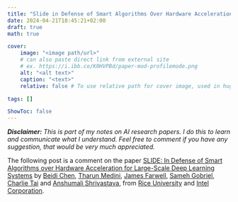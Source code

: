 ```yaml
---
title: "Slide in Defense of Smart Algorithms Over Hardware Acceleration for Laarge Scale Deep Learning Systems"
date: 2024-04-21T18:45:21+02:00
draft: true
math: true

cover:
    image: "<image path/url>"
    # can also paste direct link from external site
    # ex. https://i.ibb.co/K0HVPBd/paper-mod-profilemode.png
    alt: "<alt text>"
    caption: "<text>"
    relative: false # To use relative path for cover image, used in hugo Page-bundles

tags: []

ShowToc: false
---
```


***Disclaimer:*** *This is part of my notes on AI research papers. I do this to learn and communicate what I understand. Feel free to comment if you have any suggestion, that would be very much appreciated.*

The following post is a comment on the paper [SLIDE: In Defense of Smart Algorithms over Hardware Acceleration for Large-Scale Deep Learning Systems]() by [Beidi Chen](), [Tharun Medini](), [James Farwell](), [Sameh Gobriel](), [Charlie Tai]() and [Anshumali Shrivastava](), from [Rice University]() and [Intel Corporation]().

